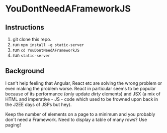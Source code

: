 # YouDontNeedAFrameworkJS

## Instructions

1. git clone this repo.
2. run `npm install -g static-server`
3. run `cd YouDontNeedAFrameworkJS`
4. run `static-server`

## Background 
I can't help feeling that Angular, React etc are solving the wrong problem or even making the problem worse. React in particular seems to be popular because of its performance (only update _dirty_ elements) and JSX (a mix of HTML and imperative - JS - code which used to be frowned upon back in the J2EE days of JSPs but hey).

Keep the number of elements on a page to a minimum and you probably don't need a Framework. Need to display a table of many rows? Use paging!
